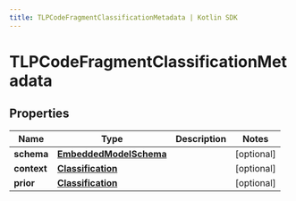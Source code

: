 ```yaml
---
title: TLPCodeFragmentClassificationMetadata | Kotlin SDK
---
```




# TLPCodeFragmentClassificationMetadata

## Properties
Name | Type | Description | Notes
------------ | ------------- | ------------- | -------------
**schema** | [**EmbeddedModelSchema**](EmbeddedModelSchema) |  |  [optional]
**context** | [**Classification**](Classification) |  |  [optional]
**prior** | [**Classification**](Classification) |  |  [optional]




